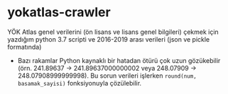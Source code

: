 # yokatlas-crawler
YÖK Atlas genel verilerini (ön lisans ve lisans genel bilgileri) çekmek için yazdığım python 3.7 scripti ve 2016-2019 arası verileri (json ve pickle formatında)

* Bazı rakamlar Python kaynaklı bir hatadan ötürü çok uzun gözükebilir (örn. 241.89637 -> 241.89637000000002 veya 248.07909 -> 248.07908999999998). Bu sorun verileri işlerken `round(num, basamak_sayisi)` fonksiyonuyla çözülebilir.
